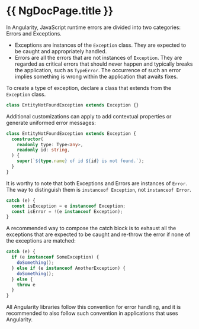 # {{ NgDocPage.title }}

In Angularity, JavaScript runtime errors are divided into two categories: Errors and Exceptions.

- Exceptions are instances of the `Exception` class. They are expected to be caught and appropriately handled.
- Errors are all the errors that are not instances of `Exception`. They are regarded as critical errors that should never happen and typically breaks the application, such as `TypeError`. The occurrence of such an error implies something is wrong within the application that awaits fixes.

To create a type of exception, declare a class that extends from the `Exception` class.

```ts
class EntityNotFoundException extends Exception {}
```

Additional customizations can apply to add contextual properties or generate uniformed error messages:

```ts
class EntityNotFoundException extends Exception {
  constructor(
    readonly type: Type<any>,
    readonly id: string,
  ) {
    super(`${type.name} of id ${id} is not found.`);
  }
}
```

It is worthy to note that both Exceptions and Errors are instances of `Error`. The way to distinguish them is `instanceof Exception`, not `instanceof Error`.

```ts
catch (e) {
  const isException = e instanceof Exception;
  const isError = !(e instanceof Exception);
}
```

A recommended way to compose the catch block is to exhaust all the exceptions that are expected to be caught and re-throw the error if none of the exceptions are matched:

```ts
catch (e) {
  if (e instanceof SomeException) {
    doSomething();
  } else if (e instanceof AnotherException) {
    doSomething();
  } else {
    throw e
  }
}
```

All Angularity libraries follow this convention for error handling, and it is recommended to also follow such convention in applications that uses Angularity.
